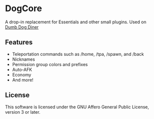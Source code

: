 # DogCore

A drop-in replacement for Essentials and other small plugins. Used on [Dumb Dog Diner](https://dumbdogdiner.net/)

## Features

- Teleportation commands such as /home, /tpa, /spawn, and /back
- Nicknames
- Permission group colors and prefixes
- Auto-AFK
- Economy
- And more!

## License

This software is licensed under the GNU Affero General Public License, version 3 or later.
